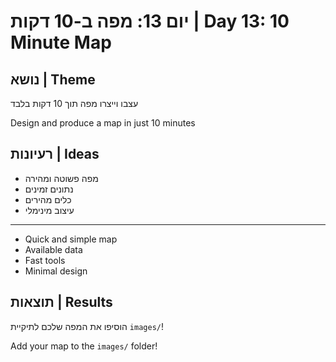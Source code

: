 # יום 13: מפה ב-10 דקות | Day 13: 10 Minute Map

## נושא | Theme
עצבו וייצרו מפה תוך 10 דקות בלבד

Design and produce a map in just 10 minutes

## רעיונות | Ideas
- מפה פשוטה ומהירה
- נתונים זמינים
- כלים מהירים
- עיצוב מינימלי

---

- Quick and simple map
- Available data
- Fast tools
- Minimal design

## תוצאות | Results
הוסיפו את המפה שלכם לתיקיית `images/`!

Add your map to the `images/` folder!
